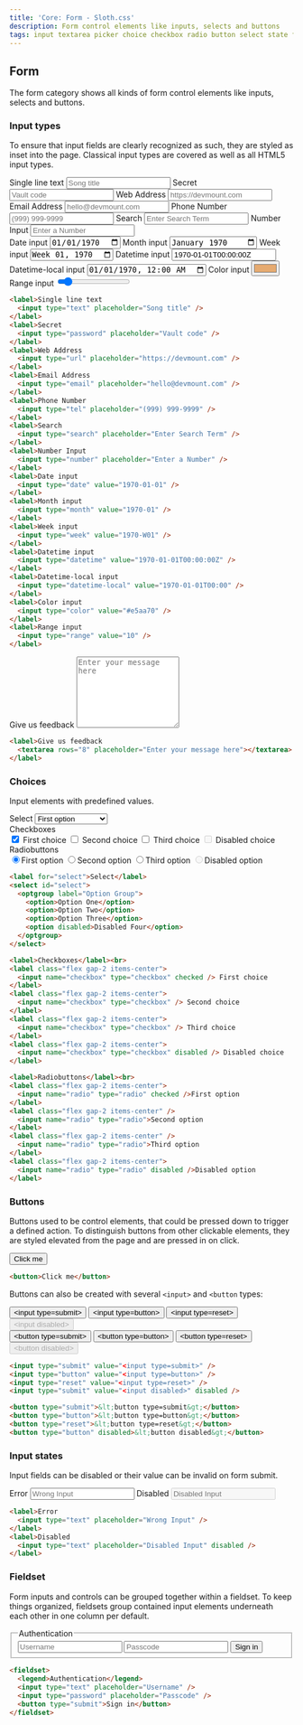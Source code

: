 ```yaml
---
title: 'Core: Form - Sloth.css'
description: Form control elements like inputs, selects and buttons
tags: input textarea picker choice checkbox radio button select state fieldset
---
```


## Form

The form category shows all kinds of form control elements like inputs, selects and buttons.

### Input types

To ensure that input fields are clearly recognized as such, they are styled as inset into the page. Classical input types are covered as well as all HTML5 input types.

<div class="demo">
  <div class="flex flex-wrap gap-4">
    <div class="flex flex-col gap-2">
      <label>Single line text
        <input type="text" placeholder="Song title" />
      </label>
      <label>Secret
        <input type="password" placeholder="Vault code" />
      </label>
      <label>Web Address
        <input type="url" placeholder="https://devmount.com" />
      </label>
      <label>Email Address
        <input type="email" placeholder="hello@devmount.com" />
      </label>
      <label>Phone Number
        <input type="tel" placeholder="(999) 999-9999" />
      </label>
      <label>Search
        <input type="search" placeholder="Enter Search Term" />
      </label>
      <label>Number Input
        <input type="number" placeholder="Enter a Number" />
      </label>
    </div>
    <div class="flex flex-col gap-2">
      <label>Date input
        <input type="date" value="1970-01-01" />
      </label>
      <label>Month input
        <input type="month" value="1970-01" />
      </label>
      <label>Week input
        <input type="week" value="1970-W01" />
      </label>
      <label>Datetime input
        <input type="datetime" value="1970-01-01T00:00:00Z" />
      </label>
      <label>Datetime-local input
        <input type="datetime-local" value="1970-01-01T00:00" />
      </label>
      <label>Color input
        <input type="color" value="#e5aa70" />
      </label>
      <label>Range input
        <input type="range" value="10" />
      </label>
    </div>
  </div>
</div>

```html
<label>Single line text
  <input type="text" placeholder="Song title" />
</label>
<label>Secret
  <input type="password" placeholder="Vault code" />
</label>
<label>Web Address
  <input type="url" placeholder="https://devmount.com" />
</label>
<label>Email Address
  <input type="email" placeholder="hello@devmount.com" />
</label>
<label>Phone Number
  <input type="tel" placeholder="(999) 999-9999" />
</label>
<label>Search
  <input type="search" placeholder="Enter Search Term" />
</label>
<label>Number Input
  <input type="number" placeholder="Enter a Number" />
</label>
<label>Date input
  <input type="date" value="1970-01-01" />
</label>
<label>Month input
  <input type="month" value="1970-01" />
</label>
<label>Week input
  <input type="week" value="1970-W01" />
</label>
<label>Datetime input
  <input type="datetime" value="1970-01-01T00:00:00Z" />
</label>
<label>Datetime-local input
  <input type="datetime-local" value="1970-01-01T00:00" />
</label>
<label>Color input
  <input type="color" value="#e5aa70" />
</label>
<label>Range input
  <input type="range" value="10" />
</label>
```

<div class="demo">
  <label class="w-full max-w-screen-xs">Give us feedback
    <textarea rows="8" placeholder="Enter your message here"></textarea>
  </label>
</div>

```html
<label>Give us feedback
  <textarea rows="8" placeholder="Enter your message here"></textarea>
</label>
```

### Choices

Input elements with predefined values.

<div class="demo flex flex-wrap gap-8">
  <div>
    <label for="select">Select</label>
    <select id="select">
      <optgroup label="Option Group">
        <option>First option</option>
        <option>Second option</option>
        <option>Third option</option>
        <option disabled>Disabled option</option>
      </optgroup>
    </select>
  </div>
  <div>
    <label>Checkboxes</label><br>
    <label class="flex gap-2 items-center">
      <input name="checkbox" type="checkbox" checked /> First choice
    </label>
    <label class="flex gap-2 items-center">
      <input name="checkbox" type="checkbox" /> Second choice
    </label>
    <label class="flex gap-2 items-center">
      <input name="checkbox" type="checkbox" /> Third choice
    </label>
    <label class="flex gap-2 items-center">
      <input name="checkbox" type="checkbox" disabled /> Disabled choice
    </label>
  </div>
  <div>
    <label>Radiobuttons</label><br>
    <label class="flex gap-2 items-center">
      <input name="radio" type="radio" checked />First option
    </label>
    <label class="flex gap-2 items-center" />
      <input name="radio" type="radio">Second option
    </label>
    <label class="flex gap-2 items-center" />
      <input name="radio" type="radio">Third option
    </label>
    <label class="flex gap-2 items-center">
      <input name="radio" type="radio" disabled />Disabled option
    </label>
  </div>
</div>

```html
<label for="select">Select</label>
<select id="select">
  <optgroup label="Option Group">
    <option>Option One</option>
    <option>Option Two</option>
    <option>Option Three</option>
    <option disabled>Disabled Four</option>
  </optgroup>
</select>

<label>Checkboxes</label><br>
<label class="flex gap-2 items-center">
  <input name="checkbox" type="checkbox" checked /> First choice
</label>
<label class="flex gap-2 items-center">
  <input name="checkbox" type="checkbox" /> Second choice
</label>
<label class="flex gap-2 items-center">
  <input name="checkbox" type="checkbox" /> Third choice
</label>
<label class="flex gap-2 items-center">
  <input name="checkbox" type="checkbox" disabled /> Disabled choice
</label>

<label>Radiobuttons</label><br>
<label class="flex gap-2 items-center">
  <input name="radio" type="radio" checked />First option
</label>
<label class="flex gap-2 items-center" />
  <input name="radio" type="radio">Second option
</label>
<label class="flex gap-2 items-center" />
  <input name="radio" type="radio">Third option
</label>
<label class="flex gap-2 items-center">
  <input name="radio" type="radio" disabled />Disabled option
</label>
```

### Buttons

Buttons used to be control elements, that could be pressed down to trigger a defined action. To distinguish buttons from other clickable elements, they are styled elevated from the page and are pressed in on click.

<div class="demo">
  <button>Click me</button>
</div>

```html
<button>Click me</button>
```

Buttons can also be created with several `<input>` and `<button` types:

<div class="demo">
  <div class="flex flex-wrap gap-8">
    <div class="flex flex-col gap-2">
      <input type="submit" value="<input type=submit>" />
      <input type="button" value="<input type=button>" />
      <input type="reset" value="<input type=reset>" />
      <input type="submit" value="<input disabled>" disabled />
    </div>
    <div class="flex flex-col gap-2">
      <button type="submit">&lt;button type=submit&gt;</button>
      <button type="button">&lt;button type=button&gt;</button>
      <button type="reset">&lt;button type=reset&gt;</button>
      <button type="button" disabled>&lt;button disabled&gt;</button>
    </div>
  </div>
</div>

```html
<input type="submit" value="<input type=submit>" />
<input type="button" value="<input type=button>" />
<input type="reset" value="<input type=reset>" />
<input type="submit" value="<input disabled>" disabled />

<button type="submit">&lt;button type=submit&gt;</button>
<button type="button">&lt;button type=button&gt;</button>
<button type="reset">&lt;button type=reset&gt;</button>
<button type="button" disabled>&lt;button disabled&gt;</button>
```

### Input states

Input fields can be disabled or their value can be invalid on form submit.

<div class="demo">
  <div class="flex flex-col gap-2 max-w-screen-xs">
    <label>Error
      <input type="text" placeholder="Wrong Input" id="invalid-input" />
    </label>
    <label>Disabled
      <input type="text" placeholder="Disabled Input" disabled />
    </label>
  </div>
</div>

```html
<label>Error
  <input type="text" placeholder="Wrong Input" />
</label>
<label>Disabled
  <input type="text" placeholder="Disabled Input" disabled />
</label>
```

### Fieldset

Form inputs and controls can be grouped together within a fieldset. To keep things organized, fieldsets group contained input elements underneath each other in one column per default.

<div class="demo">
  <fieldset class="max-w-screen-xs">
    <legend>Authentication</legend>
    <input type="text" placeholder="Username" />
    <input type="password" placeholder="Passcode" />
    <button type="submit">Sign in</button>
  </fieldset>
</div>

```html
<fieldset>
  <legend>Authentication</legend>
  <input type="text" placeholder="Username" />
  <input type="password" placeholder="Passcode" />
  <button type="submit">Sign in</button>
</fieldset>
```
